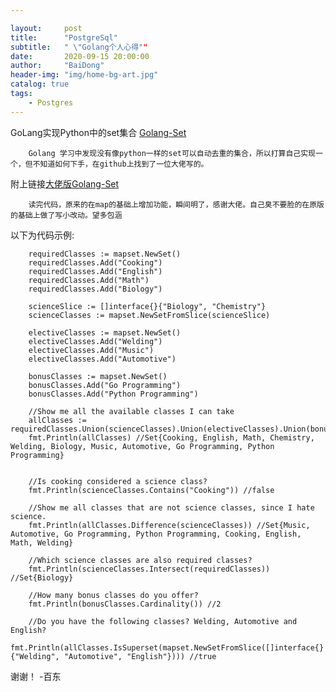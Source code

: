 ```yaml
---

layout:     post
title:      "PostgreSql"
subtitle:   " \"Golang个人心得""
date:       2020-09-15 20:00:00
author:     "BaiDong"
header-img: "img/home-bg-art.jpg"
catalog: true
tags:
    - Postgres
---
```


GoLang实现Python中的set集合 [Golang-Set](https://github.com/13161231996/-Python-Golang-Set)

        Golang 学习中发现没有像python一样的set可以自动去重的集合，所以打算自己实现一个，但不知道如何下手，在github上找到了一位大佬写的。
        
附上链接[大佬版Golang-Set](https://github.com/deckarep/golang-set)

        读完代码，原来的在map的基础上增加功能，瞬间明了，感谢大佬。自己臭不要脸的在原版的基础上做了写小改动。望多包涵

以下为代码示例:

        requiredClasses := mapset.NewSet()
        requiredClasses.Add("Cooking")
        requiredClasses.Add("English")
        requiredClasses.Add("Math")
        requiredClasses.Add("Biology")

        scienceSlice := []interface{}{"Biology", "Chemistry"}
        scienceClasses := mapset.NewSetFromSlice(scienceSlice)

        electiveClasses := mapset.NewSet()
        electiveClasses.Add("Welding")
        electiveClasses.Add("Music")
        electiveClasses.Add("Automotive")

        bonusClasses := mapset.NewSet()
        bonusClasses.Add("Go Programming")
        bonusClasses.Add("Python Programming")

        //Show me all the available classes I can take
        allClasses := requiredClasses.Union(scienceClasses).Union(electiveClasses).Union(bonusClasses)
        fmt.Println(allClasses) //Set{Cooking, English, Math, Chemistry, Welding, Biology, Music, Automotive, Go Programming, Python Programming}


        //Is cooking considered a science class?
        fmt.Println(scienceClasses.Contains("Cooking")) //false

        //Show me all classes that are not science classes, since I hate science.
        fmt.Println(allClasses.Difference(scienceClasses)) //Set{Music, Automotive, Go Programming, Python Programming, Cooking, English, Math, Welding}

        //Which science classes are also required classes?
        fmt.Println(scienceClasses.Intersect(requiredClasses)) //Set{Biology}

        //How many bonus classes do you offer?
        fmt.Println(bonusClasses.Cardinality()) //2

        //Do you have the following classes? Welding, Automotive and English?
        fmt.Println(allClasses.IsSuperset(mapset.NewSetFromSlice([]interface{}{"Welding", "Automotive", "English"}))) //true

谢谢！
-百东
        

    

